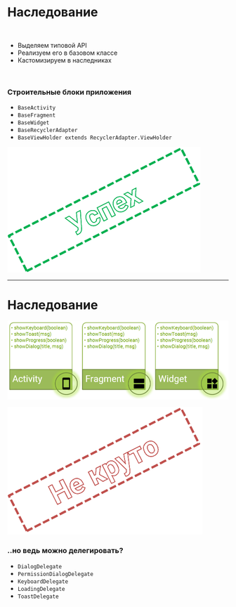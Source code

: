 <!-- .slide:   data-transition="fade" -->
<!-- .slide:   class="center-horizontal" -->

# Наследование

<br>

* Выделяем типовой API <!-- .element: class="fragment" data-fragment-index="1" -->
* Реализуем его в базовом классе <!-- .element: class="fragment" data-fragment-index="2" -->
* Кастомизируем в наследниках <!-- .element: class="fragment" data-fragment-index="3" -->

<!-- .element: style="display: inline-block" -->

<br>

### Строительные блоки приложения

<!-- .element: class="fragment" data-fragment-index="4" -->

* `BaseActivity`
* `BaseFragment`
* `BaseWidget`
* `BaseRecyclerAdapter`
* `BaseViewHolder extends RecyclerAdapter.ViewHolder`

<!-- .element: style="display: inline-block" -->
<!-- .element: class="fragment" data-fragment-index="4" -->

![Good Stamp](src/res/good.png)
<!-- .element: class="fragment stamp" data-fragment-index="5" -->

------

<!-- .slide:   data-transition="fade" -->
<!-- .slide:   class="center-horizontal" -->

# Наследование

![Components](src/res/img__components.png)

![Bad Stamp](src/res/bad.png)
<!-- .element: class="fragment stamp fade-out" data-fragment-index="3" -->

<!-- .element: class="fragment" data-fragment-index="1" -->

### ..но ведь можно делегировать?

<!-- .element: class="fragment" data-fragment-index="2" -->

* `DialogDelegate`
* `PermissionDialogDelegate`
* `KeyboardDelegate`
* `LoadingDelegate`
* `ToastDelegate`

<!-- .element: style="display: inline-block" -->
<!-- .element: class="fragment" data-fragment-index="2" -->